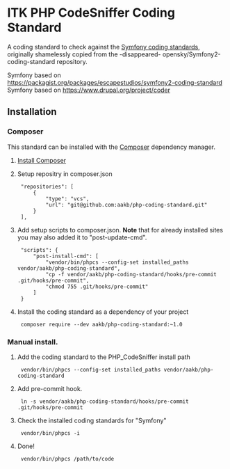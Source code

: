 # ITK PHP CodeSniffer Coding Standard

A coding standard to check against the [Symfony coding standards](http://symfony.com/doc/current/contributing/code/standards.html), originally shamelessly copied from the -disappeared- opensky/Symfony2-coding-standard repository.

Symfony based on https://packagist.org/packages/escapestudios/symfony2-coding-standard
Symfony based on https://www.drupal.org/project/coder

## Installation

### Composer

This standard can be installed with the [Composer](https://getcomposer.org/) dependency manager.

1. [Install Composer](https://getcomposer.org/doc/00-intro.md)

2. Setup repositry in composer.json

        "repositories": [
            {
                "type": "vcs",
                "url": "git@github.com:aakb/php-coding-standard.git"
            }
        ],

4. Add setup scripts to composer.json. __Note__ that for already installed sites you may also added it to "post-update-cmd".

        "scripts": {
            "post-install-cmd": [
                "vendor/bin/phpcs --config-set installed_paths vendor/aakb/php-coding-standard",
                "cp -f vendor/aakb/php-coding-standard/hooks/pre-commit .git/hooks/pre-commit",
                "chmod 755 .git/hooks/pre-commit"
            ]
        }

3. Install the coding standard as a dependency of your project

        composer require --dev aakb/php-coding-standard:~1.0

### Manual install.

1. Add the coding standard to the PHP_CodeSniffer install path

        vendor/bin/phpcs --config-set installed_paths vendor/aakb/php-coding-standard

2. Add pre-commit hook.

        ln -s vendor/aakb/php-coding-standard/hooks/pre-commit .git/hooks/pre-commit

2. Check the installed coding standards for "Symfony"

        vendor/bin/phpcs -i

3. Done!

        vendor/bin/phpcs /path/to/code

